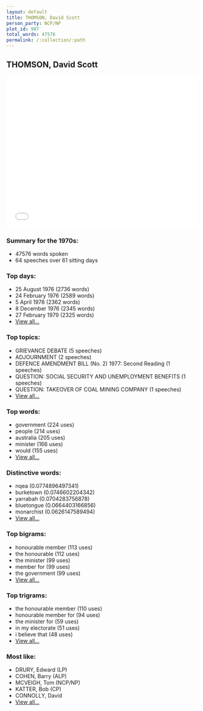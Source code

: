 ```yaml
---
layout: default
title: THOMSON, David Scott
person_party: NCP/NP
plot_id: 987
total_words: 47576
permalink: /:collection/:path
---
```


## THOMSON, David Scott

<iframe width="100%" height="400" frameborder="0" scrolling="no" src="//plot.ly/~wragge/987.embed"></iframe>


### Summary for the 1970s:

* 47576 words spoken
* 64 speeches over 61 sitting days


### Top days:

* 25 August 1976 (2736 words)
* 24 February 1976 (2589 words)
* 5 April 1978 (2362 words)
* 8 December 1976 (2345 words)
* 27 February 1979 (2325 words)
* [View all...](days/)


### Top topics:

* GRIEVANCE DEBATE (5 speeches)
* ADJOURNMENT (2 speeches)
* DEFENCE AMENDMENT BILL (No. 2) 1977: Second Reading (1 speeches)
* QUESTION: SOCIAL SECURITY AND UNEMPLOYMENT BENEFITS (1 speeches)
* QUESTION: TAKEOVER OF COAL MINING COMPANY (1 speeches)
* [View all...](topics/)


### Top words:

* government (224 uses)
* people (214 uses)
* australia (205 uses)
* minister (166 uses)
* would (155 uses)
* [View all...](words/)


### Distinctive words:

* nqea (0.0774896497341)
* burketown (0.0746602204342)
* yarrabah (0.0704283756878)
* bluetongue (0.0664403166856)
* monarchist (0.0626147589494)
* [View all...](sig_words/)


### Top bigrams:

* honourable member (113 uses)
* the honourable (112 uses)
* the minister (99 uses)
* member for (99 uses)
* the government (99 uses)
* [View all...](bigrams/)


### Top trigrams:

* the honourable member (110 uses)
* honourable member for (94 uses)
* the minister for (59 uses)
* in my electorate (51 uses)
* i believe that (48 uses)
* [View all...](trigrams/)


### Most like:

* DRURY, Edward (LP)
* COHEN, Barry (ALP)
* MCVEIGH, Tom (NCP/NP)
* KATTER, Bob (CP)
* CONNOLLY, David 
* [View all...](similarities/)
